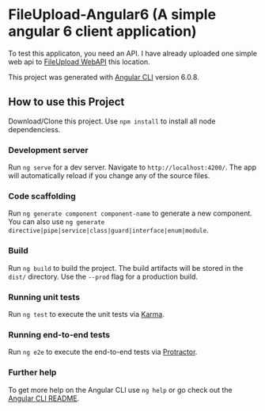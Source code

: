 # FileUpload-Angular6 (A simple angular 6 client application)
To test this applicaton, you need an API. I have already uploaded one simple web api to [FileUpload WebAPI](https://github.com/sarathlalsaseendran/FileUpload-WebAPI) this location.

This project was generated with [Angular CLI](https://github.com/angular/angular-cli) version 6.0.8.

## How to use this Project
Download/Clone this project. Use `npm install` to install all node dependenciess. 

### Development server

Run `ng serve` for a dev server. Navigate to `http://localhost:4200/`. The app will automatically reload if you change any of the source files.

### Code scaffolding

Run `ng generate component component-name` to generate a new component. You can also use `ng generate directive|pipe|service|class|guard|interface|enum|module`.

### Build

Run `ng build` to build the project. The build artifacts will be stored in the `dist/` directory. Use the `--prod` flag for a production build.

### Running unit tests

Run `ng test` to execute the unit tests via [Karma](https://karma-runner.github.io).

### Running end-to-end tests

Run `ng e2e` to execute the end-to-end tests via [Protractor](http://www.protractortest.org/).

### Further help

To get more help on the Angular CLI use `ng help` or go check out the [Angular CLI README](https://github.com/angular/angular-cli/blob/master/README.md).
